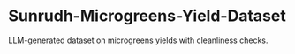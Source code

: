 # Sunrudh-Microgreens-Yield-Dataset
LLM-generated dataset on microgreens yields with cleanliness checks.
